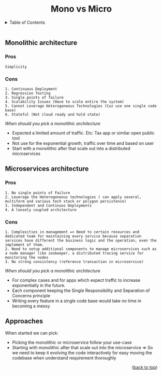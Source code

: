 <h1 align="center">Mono vs Micro</h1>

<!-- TABLE OF CONTENTS -->
<details>
  <summary>Table of Contents</summary>
  <ol>
    <li>
      <a href="#monolithic-architecture">Monolithic architecture</a>
    </li>
    <li>
      <a href="#microservices-architecture">Microservices architecture</a>
    </li>
        <li>
      <a href="#approaches">Approaches</a>
    </li>
  </ol>
</details>
<br>


## Monolithic architecture

### Pros
    Simplicity
### Cons
    1. Continuous Deployment
    2. Regression Testing
    3. Single points of failure
    4. Scalability Issues (Have to scale entire the system)
    5. Cannot Leverage Heterogeneous Technologies (Cuz use one single code base)
    6. Stateful (Not cloud ready and hold state) 

*When should you pick a monolithic architecture*
- Expected a limited amount of traffic. Etc: Tax app or similar open public tool
- Not use for the exponential growth, traffic over time and based on user 
- Start with a monolithic after that scale out into a distributed microservices


## Microservices architecture
### Pros
    1. No single points of Failure
    2. Leverage the Heterogeneous technologies ( can apply several, multiform and various tech stack or polygon persistence)
    3. Independent and Continuos Deployments
    4. A loosely coupled architecture
### Cons
    1. Complexities in management => Need to certain resources and dedicated team for maintaining every service because separation services have different the business logic and the operation, even the implement of them.
    2. Need to setup additional components to manage microservices such as a node manager like zookeeper, a distributed tracing service for monitoring the nodes
    3. No strong consistency (reference transaction in microservice)

*When should you pick a monolithic architecture*
- For complex cases and for apps which expect traffic to increase exponentially in the future.
- Each component keeping the Single Responsibility and Separation of Concerns principle 
- Writing every feature in a single code base would take no time in becoming a messy
  
## Approaches
When started we can pick: 
  * Picking the monolithic or microservice follow your use-case
  * Starting with monolithic after that scale out into the microservice => So we need to keep it evolving the code interactively for easy moving the codebase when understand requirement thoroughly

<p align="right">(<a href="#readme-top">back to top</a>)</p>
